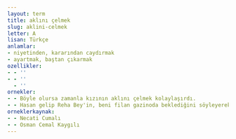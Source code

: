 ```yaml
---
layout: term
title: aklını çelmek
slug: aklini-celmek
letter: A
lisan: Türkçe
anlamlar:
- niyetinden, kararından caydırmak
- ayartmak, baştan çıkarmak
ozellikler:
- - ''
- - ''
  - ''
ornekler:
- - Böyle olursa zamanla kızının aklını çelmek kolaylaşırdı.
- - Hasan gelip Reha Bey'in, beni filan gazinoda beklediğini söyleyerek aklımı çeliyordu.
orneklerkaynak:
- - Necati Cumalı
- - Osman Cemal Kaygılı
---
```

